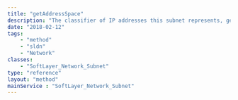 ```yaml
---
title: "getAddressSpace"
description: "The classifier of IP addresses this subnet represents, generally PUBLIC or PRIVATE. This does not necessarily correlate with the network on which the subnet is used."
date: "2018-02-12"
tags:
    - "method"
    - "sldn"
    - "Network"
classes:
    - "SoftLayer_Network_Subnet"
type: "reference"
layout: "method"
mainService : "SoftLayer_Network_Subnet"
---
```

